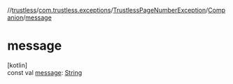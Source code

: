 //[trustless](../../../../index.md)/[com.trustless.exceptions](../../index.md)/[TrustlessPageNumberException](../index.md)/[Companion](index.md)/[message](message.md)

# message

[kotlin]\
const val [message](message.md): [String](https://kotlinlang.org/api/latest/jvm/stdlib/kotlin/-string/index.html)

